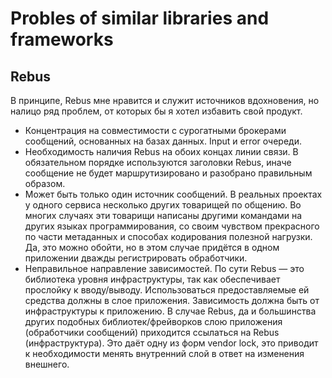# Probles of similar libraries and frameworks

## Rebus

В принципе, Rebus мне нравится и служит источников вдохновения, но налицо ряд проблем, от которых бы я хотел избавить свой продукт.

* Концентрация на совместимости с сурогатными брокерами сообщений, основанных на базах данных. Input и error очереди.
* Необходимость наличия Rebus на обоих концах линии связи. В обязательном порядке используются заголовки Rebus, иначе сообщение не будет маршрутизировано и разобрано правильным образом.
* Может быть только один источник сообщений. В реальных проектах у одного сервиса несколько других товарищей по общению. Во многих случаях эти товарищи написаны другими командами на других языках программирования, со своим чувством прекрасного по части метаданных и способах кодирования полезной нагрузки. Да, это можно обойти, но в этом случае придётся в одном приложении дважды регистрировать обработчики.
* Неправильное направление зависимостей. По сути Rebus — это библиотека уровня инфраструктуры, так как обеспечивает прослойку к вводу/выводу. Использоваться предоставляемые ей средства должны в слое приложения. Зависимость должна быть от инфраструктуры к приложению. В случае Rebus, да и большинства других подобных библиотек/фрейворков слою приложения (обработчики сообщений) приходится ссылаться на Rebus (инфраструктура). Это даёт одну из форм vendor lock, это приводит к необходимости менять внутренний слой в ответ на изменения внешнего.